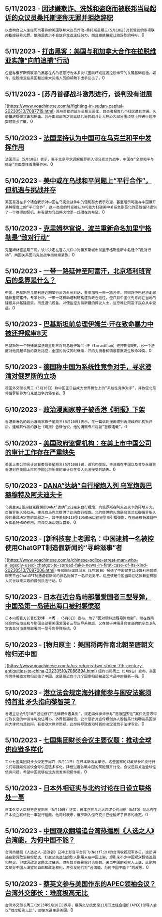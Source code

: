 
  ## 5/11/2023 - [因涉嫌欺诈、洗钱和盗窃而被联邦当局起诉的众议员桑托斯坚称无罪并拒绝辞职](https://www.voachinese.com/a/george-santos-pleads-not-guilty-to-federal-indictment-and-says-he-won-t-resign-20230510/7088082.html)
 ```以虚构自己人生经历而著称的美国联邦众议员乔治·桑托斯星期三(5月10日)对其受到的多项联邦指控辩称无罪。他随后表示不会放弃竞选连任努力，而且拒绝接受让他辞职的呼吁。```0
  ## 5/11/2023 - [打击黑客：美国与和加拿大合作在拉脱维亚实施“向前追捕”行动](https://www.voachinese.com/a/us-cyber-command-hunts-forward-in-latvia-20230510/7088083.html)
 ```包括与俄罗斯有联系的黑客在内的恶意行为体多次试图破坏或摧毁拉脱维亚的关键基础设施，如今，拉脱维亚在美国和加拿大网络人员的帮助下出手反击了。```0
  ## 5/11/2023 - [苏丹首都战斗激烈进行，谈判没有进展

](https://www.voachinese.com/a/fighting-in-sudan-capital-20230510/7087719.html)
 ```苏丹首都的战斗星期三恶化，目击者报告几个社区遭到空袭、火箭推进榴弹攻击和枪击。苏丹南部部落之间延续几天的战斗让人担心大部分围绕喀土穆进行的冲突可能会扩散。```0
  ## 5/10/2023 - [法国坚持认为中国可在乌克兰和平中发挥作用](https://www.voachinese.com/a/france-insists-on-china-s-role-for-peace-in-ukraine-20230510/7087682.html)
 ```法国周三（5月10日）表示，鉴于北京寻求调解俄罗斯入侵乌克兰的战争，中国在“全球和平与稳定”方面发挥着重要作用。```0
  ## 5/10/2023 - [美中或在乌战和平问题上“平行合作”，但机遇与挑战并存](https://www.voachinese.com/a/us-china-parallel-peace-effort-ukraine-20230510/7087430.html)
 ```美国最近在多个场合表示对中国在乌克兰战争中的促和努力表示欢迎，甚至暗示可能与中国展开某种程度上的“平行合作”，这一态度的转变被认为可能为打破美中关系急剧恶化的恶性循环提供了一个难得的契机，并有望为乌战停火增添一丝潜在的希望。```0
  ## 5/10/2023 - [克里姆林宫说，波兰重新命名加里宁格勒是“敌对行动”](https://www.voachinese.com/a/russia-calls-renaming-kaliningrad-hostile-20230510/7087644.html)
 ```克里姆林宫星期三说，波兰决定在官方文件中对俄罗斯城市加里宁格勒重新命名是个“敌对行动”，两国关系因乌克兰战争而继续紧张。```0
  ## 5/10/2023 - [一带一路延伸至阿富汗，北京塔利班背后的盘算是什么？](https://www.voachinese.com/a/china-s-bri-now-making-an-entry-into-afghanistan-20230510/7086970.html)
 ```中国、巴基斯坦与塔利班近期举行三方外长对话，重申加强一带一路合作，共同将中巴经济走廊延伸至阿富汗。专家分析，一带一路有助塔利班构建执政合法性，但目前中国优先考虑在当地的建设并非基建投资，而是通讯设备，以便监控支持新疆的异议人士，这恐难让阿富汗民众从中受益。```0
  ## 5/10/2023 - [巴基斯坦前总理伊姆兰·汗在致命暴力中被还押候审8天](https://www.voachinese.com/a/pakistan-former-pm-remanded-20230510/7087499.html)
 ```巴基斯坦一个特殊反腐法庭星期三将前总理伊姆兰·汗（ImranKhan）还押拘留8天，另一个法庭对他提起单独的腐败指控，全国的抗议同时继续，汗的支持者和镇暴警察发生致命冲突。```0
  ## 5/10/2023 - [德国称中国为系统性竞争对手，寻求澄清对俄罗斯的立场](https://www.voachinese.com/a/germany-calls-china-systemic-rival-seeks-clarity-on-russia-20230510/7087531.html)
 ```德国外交部长周三（5月10日）称中国正日益成为世界舞台上的“系统性竞争对手”，并敦促北京将俄罗斯称为乌克兰战争的侵略者。```0
  ## 5/10/2023 - [政治漫画家尊子被香港《明报》下架](https://www.voachinese.com/a/hong-kong-political-cartoon-suspended-after-government-complaints-20230510/7087553.html)
 ```香港最著名的政治漫画家尊子星期三(5月10日)表示，在一篇讽刺漫画遭到香港政府机构批评后，连载其作品的报社《明报》告诉他说，他的漫画专栏将被“暂停连载”。```0
  ## 5/10/2023 - [美国政府监督机构：在美上市中国公司的审计工作存在严重缺失](https://www.voachinese.com/a/us-watchdog-says-problems-found-in-chinese-company-audits-20230510/7087516.html)
 ```美国上市公司会计监督委员会星期三(5月10日)说，该机构发现，毕马威在中国以及普华永道在香港对在美国上市的中国公司所做的审计存在令人无法接受的缺失。```0
  ## 5/10/2023 - [DANA“达纳”自行榴炮入列  乌军炮轰巴赫穆特及阿夫迪夫卡](https://www.voachinese.com/a/ukrainian-howitzers-shell-russian-positions-near-avdiivka-and-bakhmut-20230511/7087522.html)
 ```乌克兰9日使用捷克提供的DANA“达纳”152毫米自行榴炮，向俄罗斯在阿夫迪夫卡的阵地开火。自俄罗斯入侵以来，捷克向乌克兰提供了达纳自行榴炮。北约提供的火炮是乌克兰抵御俄罗斯入侵的最具决定性的武器之一，其中美制M119型105毫米口径轻型牵引榴弹炮，在巴赫穆特激战中发挥着特殊的作用，而深受乌军炮兵喜爱。```0
  ## 5/10/2023 - [新科技套上老罪名：中国逮捕一名被控使用ChatGPT制造假新闻的“寻衅滋事”者



](https://www.voachinese.com/a/chinese-police-arrest-man-who-allegedly-used-chatgpt-to-spread-fake-news-in-first-case-of-its-kind-20230510/7087006.html)
 ```多家国际媒体周三（5月10日）报道了中国警方以涉嫌利用智能聊天平台ChatGPT制造虚假新闻的罪名拘捕了一名洪姓男子。这应该是中国当局在这款新型机器人问世以来采取的首例执法行动。```0
  ## 5/10/2023 - [日本在近台岛屿部署爱国者三型导弹，中国恐第一岛链出海口被封感愤怒](https://www.voachinese.com/a/japan-to-deploy-patriot-missiles-on-miyako-island-near-taiwan020230510/7087025.html)
 ```日本内阁官方长官松野博一本周一（5月8日）宣布，为了“因对朝鲜远程导弹发射”，继在西南诸岛的石垣岛和与那国岛部署美国爱国者三型反导系统后，又在位于冲绳县宫古岛的航空自卫队宫古岛分屯基地部署同一型号的导弹系统。```0
  ## 5/10/2023 - [物归原主：美国将两件南北朝至唐朝文物归还中国



 ](https://www.voachinese.com/a/us-returns-two-stolen-7th-century-antiquities-to-china-20230510/7086694.html)
 ```纽约当局周二（5月9日）宣布，美国将两件被盗文物归还给了中国。这是最近向十几个国家归还被盗艺术品中的最新一例。```0
  ## 5/10/2023 - [港立法会规定海外律师参与国安法案须特首批 矛头指向黎智英？](https://www.voachinese.com/a/hk-hong-kong-curbs-foreign-lawyers-participation-in-state-security-trials-20230510/7086940.html)
 ```香港立法会5月10日通过修订“法律职业者条例”，规定海外律师参与“港版国安法”案件先要取得行政长官的申请许可及证明书。外界普遍相信，此举是针对壹传媒创办人黎智英计划聘请英国御用大律师为其抗辩。有香港大律师质疑，此举将导致香港特首的决定凌驾于法律专业。```0
  ## 5/10/2023 - [七国集团财长会议主要议题：推动全球供应链多样化](https://www.voachinese.com/a/china-and-us-debt-woes-may-dominate-g7-finance-chiefs-talks-20230510/7086683.html)
 ```工业七国集团财长会议定于周四（5月11日）在日本新泻县举行。这些国家的财政部长和央行行长们将就如何加快全球供应链多样化，降低过度依赖中国的风险展开讨论。会议还将关注全球性债务问题，希望中国能够在这方面发挥积极作用。```0
  ## 5/10/2023 - [日本外相证实与北约讨论在日设立联络处一事](https://www.voachinese.com/a/japan-is-in-talks-to-open-a-nato-office/7086785.html)
 ```日本外交大臣林芳正星期三（5月10日）证实，日本正在与北大西洋公约组织（NATO）就北约在日本设立联络处一事就行磋商。他同时表示，俄罗斯入侵乌克兰已经破坏了世界的稳定。```0
  ## 5/10/2023 - [中国观众翻墙追台湾热播剧《人选之人》台湾能，为何中国不能？ ](https://www.voachinese.com/a/china-s-douban-bans-taiwanese-tv-drama-wave-makers-20230510/7086759.html)
 ```台湾热播剧《人选之人-造浪者》已冲上影音平台网飞(Netflix)的台湾收视冠军多日，这部讲述在野党政治幕僚助选、打赢总统选战的职人剧虽未在中国上架，却引来不少中国观众翻墙追剧和热议，但或因政治议题太过敏感，遭社媒豆瓣删除讨论条目。来自中国的观察人士说，此剧触及部分中国人渴望的自由和政治权利，并引发他们对“台湾能，为何中国不能？”的反思。```0
  ## 5/10/2023 - [蔡英文参与美国作东的APEC领袖会议？ 台湾外交部长：难度极高无比 ](https://www.voachinese.com/a/tsai-apec-summit-20230510/7086634.html)
 ```台湾外交部长周三(2023年5月10日)表示，蔡英文总统出席11月亚太经合组织(APEC)领导人会议“难度极高无比”，即使东道主是美国。```0